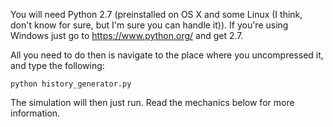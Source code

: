 You will need Python 2.7 (preinstalled on OS X and some Linux (I think, don't know for sure, but I'm sure you can handle it)). If you're using Windows just go to https://www.python.org/ and get 2.7.

All you need to do then is navigate to the place where you uncompressed it, and type the following:

```
python history_generator.py
```

The simulation will then just run. Read the mechanics below for more information.
